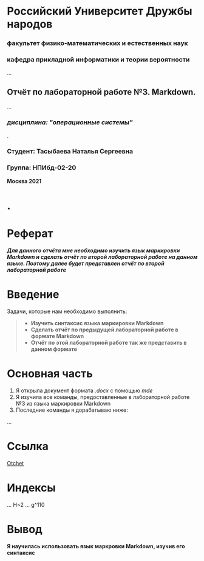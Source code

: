# Российский Университет Дружбы народов
### факультет физико-математических и естественных наук
### кафедра прикладной информатики и теории вероятности


...

## Отчёт по лабораторной работе №3. Markdown.

...
### *дисциплина: "операционные системы"*


.



### Студент: Тасыбаева Наталья Сергеевна

### Группа: НПИбд-02-20


**Москва 2021**

# .
# Реферат

***Для данного отчёта мне необходимо изучить язык маркировки Markdown и сделать отчёт по второй лабораторной работе на данном языке. Поэтому далее будет представлен отчёт по второй лабораторной работе***

# Введение

Задачи, которые нам необходимо выполнить:
> - **Изучить синтаксис языка маркировки Markdown**
> - **Сделать отчёт по предыдущей лабораторной работе в формате Markdown**
> - **Отчёт по этой лабораторной работе так же представить в данном формате**
 # Основная часть
 1. Я открыла документ формата *.docx* с помощью *mde*
 2. Я изучила все команды, предоставленные в лабораторной работе №3 из языка маркировки Markdown
 3. Последние команды я дорабатываю ниже:
 
 ...
 # Ссылка
 
 [Otchet](<https://github.com/tasybaeva182/os-intro/blob/main/%D0%9E%D1%82%D1%87%D1%91%D1%82%20%D0%BF%D0%BE%20%D0%BB%D0%B0%D0%B1%D0%BE%D1%80%D0%B0%D1%82%D0%BE%D1%80%D0%BD%D0%BE%D0%B9%20%D1%80%D0%B0%D0%B1%D0%BE%D1%82%D0%B5%202.%20%D0%A2%D0%B0%D1%81%D1%8B%D0%B1%D0%B0%D0%B5%D0%B2%D0%B0%20%D0%9D%D0%B0%D1%82%D0%B0%D0%BB%D1%8C%D1%8F%20%D0%9D%D0%9F%D0%98%D0%B1%D0%B4-02-20.docx>)
 
 # Индексы
...
H~2
...
g^110

# Вывод
**Я научилась использовать язык маркровки Markdown, изучив его синтаксис**
 
 
 
 



